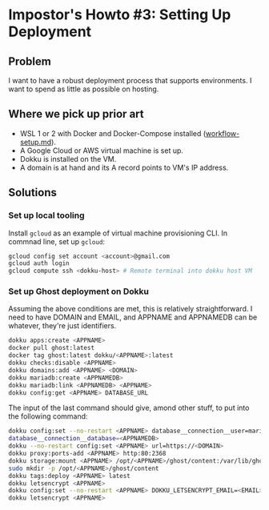 # Impostor's Howto #3: Setting Up Deployment

## Problem

I want to have a robust deployment process that supports environments.
I want to spend as little as possible on hosting.

## Where we pick up prior art

- WSL 1 or 2 with Docker and Docker-Compose installed ([workflow-setup.md](workflow-setup.md)).
- A Google Cloud or AWS virtual machine is set up.
- Dokku is installed on the VM.
- A domain is at hand and its A record points to VM's IP address.

## Solutions

### Set up local tooling

Install `gcloud` as an example of virtual machine provisioning CLI. In commnad line, set up `gcloud`:

``` bash
gcloud config set account <account>@gmail.com
gcloud auth login
gcloud compute ssh <dokku-host> # Remote terminal into dokku host VM
```

### Set up Ghost deployment on Dokku

Assuming the above conditions are met, this is relatively straightforward. I need to have DOMAIN and EMAIL, and APPNAME and APPNAMEDB can be whatever, they're just identifiers.

``` bash
dokku apps:create <APPNAME>
docker pull ghost:latest
docker tag ghost:latest dokku/<APPNAME>:latest
dokku checks:disable <APPNAME>
dokku domains:add <APPNAME> <DOMAIN>
dokku mariadb:create <APPNAMEDB>
dokku mariadb:link <APPNAMEDB> <APPNAME>
dokku config:get <APPNAME> DATABASE_URL
```

The input of the last command should give, amond other stuff, <PWD> to put into the following command:

``` bash
dokku config:set --no-restart <APPNAME> database__connection__user=mariadb database__connection__password=<PWD> database__connection__host=dokku-mariadb-<APPNAMEDB>
database__connection__database=<APPNAMEDB>
dokku --no-restart config:set <APPNAME> url=https://<DOMAIN>
dokku proxy:ports-add <APPNAME> http:80:2368
dokku storage:mount <APPNAME> /opt/<APPNAME>/ghost/content:/var/lib/ghost/content
sudo mkdir -p /opt/<APPNAME>/ghost/content
dokku tags:deploy <APPNAME> latest
dokku letsencrypt <APPNAME>
dokku config:set --no-restart <APPNAME> DOKKU_LETSENCRYPT_EMAIL=<EMAIL>
dokku letsencrypt <APPNAME>
```
